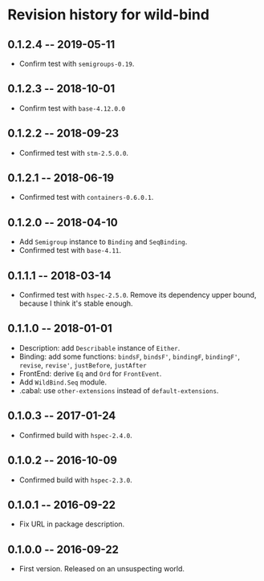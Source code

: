 # Revision history for wild-bind

## 0.1.2.4  -- 2019-05-11

* Confirm test with `semigroups-0.19`.


## 0.1.2.3  -- 2018-10-01

* Confirm test with `base-4.12.0.0`


## 0.1.2.2  -- 2018-09-23

* Confirmed test with `stm-2.5.0.0`.


## 0.1.2.1  -- 2018-06-19

* Confirmed test with `containers-0.6.0.1`.


## 0.1.2.0  -- 2018-04-10

* Add `Semigroup` instance to `Binding` and `SeqBinding`.
* Confirmed test with `base-4.11`.


## 0.1.1.1  -- 2018-03-14

* Confirmed test with `hspec-2.5.0`.
  Remove its dependency upper bound, because I think it's stable enough.


## 0.1.1.0  -- 2018-01-01

* Description: add `Describable` instance of `Either`.
* Binding: add some functions: 
  `bindsF`, `bindsF'`, `bindingF`, `bindingF'`, `revise`, `revise'`,
  `justBefore`, `justAfter`
* FrontEnd: derive `Eq` and `Ord` for `FrontEvent`.
* Add `WildBind.Seq` module.
* .cabal: use `other-extensions` instead of `default-extensions`.


## 0.1.0.3  -- 2017-01-24

* Confirmed build with `hspec-2.4.0`.


## 0.1.0.2  -- 2016-10-09

* Confirmed build with `hspec-2.3.0`.


## 0.1.0.1  -- 2016-09-22

* Fix URL in package description.


## 0.1.0.0  -- 2016-09-22

* First version. Released on an unsuspecting world.
